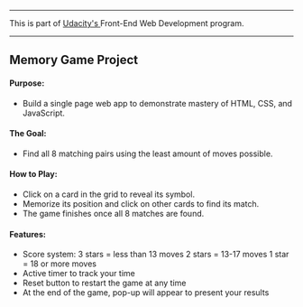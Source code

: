 ---
This is part of <a href src="https://www.udacity.com/course/front-end-web-developer-nanodegree--nd001"> Udacity's </a> Front-End Web Development program.


----------

<h2>Memory Game Project
<h4>Purpose:</h4>

 - Build a single page web app to demonstrate mastery of HTML, CSS, and JavaScript.


<h4>The Goal:</h4>

 - Find all 8 matching pairs using the least amount of moves possible.
   

<h4>How to Play:</h4>

 - Click on a card in the grid to reveal its symbol.
 - Memorize its position and click on other cards to find its match.
 - The game finishes once all 8 matches are found.

<h4>Features:</h4>

 - Score system: 3 stars = less than 13 moves 2 stars = 13-17 moves 1 star = 18 or more moves
 - Active timer to track your time
 - Reset button to restart the game at any time 
 - At the end of the game, pop-up will appear to present your results
